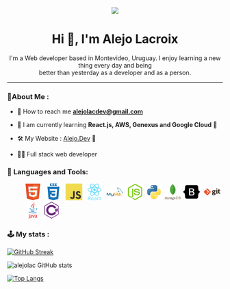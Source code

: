 <div id="header" align="center" >
    <img src="https://media.giphy.com/media/CuuSHzuc0O166MRfjt/giphy.gif" width="200"/>
    <h1>Hi 👋, I'm Alejo Lacroix</h1>
    <p>I'm a Web developer based in Montevideo, Uruguay. I enjoy learning a new thing every day and being </br> better than yesterday as a developer and as a person.</p>
</div>
<hr>

### 🤖About Me :

- 📜 How to reach me **alejolacdev@gmail.com**

- 📡 I am currently learning **React.js, AWS, Genexus and Google Cloud** 🔭

- 🛠 My Website : [Alejo.Dev](https://alejolac.github.io/Portfolio-AlejoLac/) 💼

- 🤵‍♂️ Full stack web developer
   

<div align="left">
    <h3>🔨 Languages and Tools:</h3>
    <dl>
        <dd>
            <dl>
                <img src="https://github.com/devicons/devicon/blob/master/icons/html5/html5-original.svg" title="HTML5" alt="HTML" width="40" height="40"/>&nbsp;
                <img src="https://github.com/devicons/devicon/blob/master/icons/css3/css3-plain-wordmark.svg"  title="CSS3" alt="CSS" width="40" height="40"/>&nbsp;
                <img src="https://github.com/devicons/devicon/blob/master/icons/javascript/javascript-original.svg" title="JavaScript" alt="JavaScript" width="40" height="40"/>&nbsp;
                <img src="https://github.com/devicons/devicon/blob/master/icons/react/react-original-wordmark.svg" title="React" alt="React" width="40" height="40"/>&nbsp;
                <img src="https://github.com/devicons/devicon/blob/master/icons/mysql/mysql-original-wordmark.svg" title="MySQL"  alt="MySQL" width="40" height="40"/>&nbsp;
                <img src="https://github.com/devicons/devicon/blob/master/icons/nodejs/nodejs-original.svg" title="Git" **alt="Git" width="40" height="40"/>
                <img src="https://github.com/devicons/devicon/blob/master/icons/python/python-original.svg" title="Git" **alt="Git" width="40" height="40"/>
                <img src="https://github.com/devicons/devicon/blob/master/icons/mongodb/mongodb-original-wordmark.svg" title="Git" **alt="Git" width="40" height="40"/>
                <img src="https://github.com/devicons/devicon/blob/master/icons/bootstrap/bootstrap-plain.svg" title="Bootstrap" alt="Bootstrap" width="40" height="40"/>&nbsp;   
                <img src="https://github.com/devicons/devicon/blob/master/icons/git/git-original-wordmark.svg" title="Git" **alt="Git" width="40" height="40"/>                
                <img src="https://github.com/devicons/devicon/blob/master/icons/java/java-original-wordmark.svg" title="Git" **alt="Git" width="40" height="40"/>
                <img src="https://github.com/devicons/devicon/blob/master/icons/csharp/csharp-line.svg" title="Git" **alt="Git" width="40" height="40"/>
            </dl>
        </dd>
    </dl>
</div>

### 🕹 My stats : 
  [![GitHub Streak](http://github-readme-streak-stats.herokuapp.com?user=AlejoLac&theme=dark&hide_border=false&date_format=M%20j%5B%2C%20Y%5D&exclude_days=Sun%2CSat&card_width=468)](https://git.io/streak-stats)
  
  ![alejolac GitHub stats](https://github-readme-stats.vercel.app/api?username=alejolac&show_icons=true&theme=great-gatsby)
  
  [![Top Langs](https://github-readme-stats.vercel.app/api/top-langs/?username=alejolac&layout=donut)](https://github.com/anuraghazra/github-readme-stats)



<!--
**alejolac/alejolac** is a ✨ _special_ ✨ repository because its `README.md` (this file) appears on your GitHub profile.

Here are some ideas to get you started:

- 🔭 I’m currently working on ...
- 🌱 I’m currently learning ...
- 👯 I’m looking to collaborate on ...
- 🤔 I’m looking for help with ...
- 💬 Ask me about ...
- 📫 How to reach me: ...
- 😄 Pronouns: ...
- ⚡ Fun fact: ...
-->
